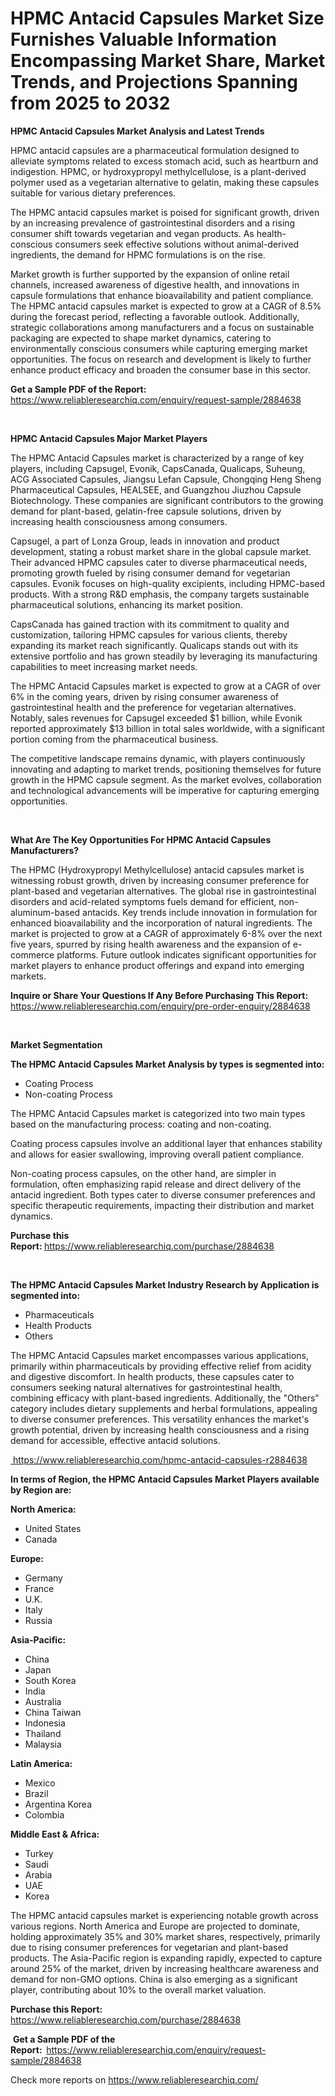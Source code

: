 <p><h1>HPMC Antacid Capsules Market Size Furnishes Valuable Information Encompassing Market Share, Market Trends, and Projections Spanning from 2025 to 2032</h1></p><p><strong>HPMC Antacid Capsules Market Analysis and Latest Trends</strong></p>
<p><p>HPMC antacid capsules are a pharmaceutical formulation designed to alleviate symptoms related to excess stomach acid, such as heartburn and indigestion. HPMC, or hydroxypropyl methylcellulose, is a plant-derived polymer used as a vegetarian alternative to gelatin, making these capsules suitable for various dietary preferences.</p><p>The HPMC antacid capsules market is poised for significant growth, driven by an increasing prevalence of gastrointestinal disorders and a rising consumer shift towards vegetarian and vegan products. As health-conscious consumers seek effective solutions without animal-derived ingredients, the demand for HPMC formulations is on the rise.</p><p>Market growth is further supported by the expansion of online retail channels, increased awareness of digestive health, and innovations in capsule formulations that enhance bioavailability and patient compliance. The HPMC antacid capsules market is expected to grow at a CAGR of 8.5% during the forecast period, reflecting a favorable outlook. Additionally, strategic collaborations among manufacturers and a focus on sustainable packaging are expected to shape market dynamics, catering to environmentally conscious consumers while capturing emerging market opportunities. The focus on research and development is likely to further enhance product efficacy and broaden the consumer base in this sector.</p></p>
<p><strong>Get a Sample PDF of the Report:&nbsp;</strong> <a href="https://www.reliableresearchiq.com/enquiry/request-sample/2884638?utm_campaign=2840&utm_medium=2&utm_source=Github&utm_content=ia&utm_term=13032025&utm_id=hpmc-antacid-capsules">https://www.reliableresearchiq.com/enquiry/request-sample/2884638</a></p>
<p>&nbsp;</p>
<p><strong>HPMC Antacid Capsules Major Market Players</strong></p>
<p><p>The HPMC Antacid Capsules market is characterized by a range of key players, including Capsugel, Evonik, CapsCanada, Qualicaps, Suheung, ACG Associated Capsules, Jiangsu Lefan Capsule, Chongqing Heng Sheng Pharmaceutical Capsules, HEALSEE, and Guangzhou Jiuzhou Capsule Biotechnology. These companies are significant contributors to the growing demand for plant-based, gelatin-free capsule solutions, driven by increasing health consciousness among consumers.</p><p>Capsugel, a part of Lonza Group, leads in innovation and product development, stating a robust market share in the global capsule market. Their advanced HPMC capsules cater to diverse pharmaceutical needs, promoting growth fueled by rising consumer demand for vegetarian capsules. Evonik focuses on high-quality excipients, including HPMC-based products. With a strong R&D emphasis, the company targets sustainable pharmaceutical solutions, enhancing its market position.</p><p>CapsCanada has gained traction with its commitment to quality and customization, tailoring HPMC capsules for various clients, thereby expanding its market reach significantly. Qualicaps stands out with its extensive portfolio and has grown steadily by leveraging its manufacturing capabilities to meet increasing market needs.</p><p>The HPMC Antacid Capsules market is expected to grow at a CAGR of over 6% in the coming years, driven by rising consumer awareness of gastrointestinal health and the preference for vegetarian alternatives. Notably, sales revenues for Capsugel exceeded $1 billion, while Evonik reported approximately $13 billion in total sales worldwide, with a significant portion coming from the pharmaceutical business.</p><p>The competitive landscape remains dynamic, with players continuously innovating and adapting to market trends, positioning themselves for future growth in the HPMC capsule segment. As the market evolves, collaboration and technological advancements will be imperative for capturing emerging opportunities.</p></p>
<p>&nbsp;</p>
<p><strong>What Are The Key Opportunities For HPMC Antacid Capsules Manufacturers?</strong></p>
<p><p>The HPMC (Hydroxypropyl Methylcellulose) antacid capsules market is witnessing robust growth, driven by increasing consumer preference for plant-based and vegetarian alternatives. The global rise in gastrointestinal disorders and acid-related symptoms fuels demand for efficient, non-aluminum-based antacids. Key trends include innovation in formulation for enhanced bioavailability and the incorporation of natural ingredients. The market is projected to grow at a CAGR of approximately 6-8% over the next five years, spurred by rising health awareness and the expansion of e-commerce platforms. Future outlook indicates significant opportunities for market players to enhance product offerings and expand into emerging markets.</p></p>
<p><strong>Inquire or Share Your Questions If Any Before Purchasing This Report:</strong> <a href="https://www.reliableresearchiq.com/enquiry/pre-order-enquiry/2884638?utm_campaign=2840&utm_medium=2&utm_source=Github&utm_content=ia&utm_term=13032025&utm_id=hpmc-antacid-capsules">https://www.reliableresearchiq.com/enquiry/pre-order-enquiry/2884638</a></p>
<p>&nbsp;</p>
<p><strong>Market Segmentation</strong></p>
<p><strong>The HPMC Antacid Capsules Market Analysis by types is segmented into:</strong></p>
<p><ul><li>Coating Process</li><li>Non-coating Process</li></ul></p>
<p><p>The HPMC Antacid Capsules market is categorized into two main types based on the manufacturing process: coating and non-coating. </p><p>Coating process capsules involve an additional layer that enhances stability and allows for easier swallowing, improving overall patient compliance. </p><p>Non-coating process capsules, on the other hand, are simpler in formulation, often emphasizing rapid release and direct delivery of the antacid ingredient. Both types cater to diverse consumer preferences and specific therapeutic requirements, impacting their distribution and market dynamics.</p></p>
<p><strong>Purchase this Report:&nbsp;</strong><a href="https://www.reliableresearchiq.com/purchase/2884638?utm_campaign=2840&utm_medium=2&utm_source=Github&utm_content=ia&utm_term=13032025&utm_id=hpmc-antacid-capsules">https://www.reliableresearchiq.com/purchase/2884638</a></p>
<p>&nbsp;</p>
<p><strong>The HPMC Antacid Capsules Market Industry Research by Application is segmented into:</strong></p>
<p><ul><li>Pharmaceuticals</li><li>Health Products</li><li>Others</li></ul></p>
<p><p>The HPMC Antacid Capsules market encompasses various applications, primarily within pharmaceuticals by providing effective relief from acidity and digestive discomfort. In health products, these capsules cater to consumers seeking natural alternatives for gastrointestinal health, combining efficacy with plant-based ingredients. Additionally, the "Others" category includes dietary supplements and herbal formulations, appealing to diverse consumer preferences. This versatility enhances the market's growth potential, driven by increasing health consciousness and a rising demand for accessible, effective antacid solutions.</p></p>
<p><a href="https://www.reliableresearchiq.com/hpmc-antacid-capsules-r2884638?utm_campaign=2840&utm_medium=2&utm_source=Github&utm_content=ia&utm_term=13032025&utm_id=hpmc-antacid-capsules">&nbsp;https://www.reliableresearchiq.com/hpmc-antacid-capsules-r2884638</a></p>
<p><strong>In terms of Region, the HPMC Antacid Capsules Market Players available by Region are:</strong></p>
<p>
    <p> <strong> North America: </strong>
        <ul>
            <li>United States</li>
            <li>Canada</li>
        </ul>
        </p> 
    <p> <strong> Europe: </strong>
        <ul>
            <li>Germany</li>
            <li>France</li>
            <li>U.K.</li>
            <li>Italy</li>
            <li>Russia</li>
        </ul>
        </p> 
    <p> <strong> Asia-Pacific: </strong>
        <ul>
            <li>China</li>
            <li>Japan</li>
            <li>South Korea</li>
            <li>India</li>
            <li>Australia</li>
            <li>China Taiwan</li>
            <li>Indonesia</li>
            <li>Thailand</li>
            <li>Malaysia</li>
        </ul>
        </p> 
    <p> <strong> Latin America: </strong>
        <ul>
            <li>Mexico</li>
            <li>Brazil</li>
            <li>Argentina Korea</li>
            <li>Colombia</li>
        </ul>
        </p> 
    <p> <strong> Middle East & Africa: </strong>
        <ul>
            <li>Turkey</li>
            <li>Saudi</li>
            <li>Arabia</li>
            <li>UAE</li>
            <li>Korea</li>
        </ul>
    </p>
    </p>
<p><p>The HPMC antacid capsules market is experiencing notable growth across various regions. North America and Europe are projected to dominate, holding approximately 35% and 30% market shares, respectively, primarily due to rising consumer preferences for vegetarian and plant-based products. The Asia-Pacific region is expanding rapidly, expected to capture around 25% of the market, driven by increasing healthcare awareness and demand for non-GMO options. China is also emerging as a significant player, contributing about 10% to the overall market valuation.</p></p>
<p><strong>Purchase this Report: </strong><a href="https://www.reliableresearchiq.com/purchase/2884638?utm_campaign=2840&utm_medium=2&utm_source=Github&utm_content=ia&utm_term=13032025&utm_id=hpmc-antacid-capsules">https://www.reliableresearchiq.com/purchase/2884638</a></p>
<p>&nbsp;<strong>Get a Sample PDF of the Report:&nbsp;&nbsp;</strong><a href="https://www.reliableresearchiq.com/enquiry/request-sample/2884638?utm_campaign=2840&utm_medium=2&utm_source=Github&utm_content=ia&utm_term=13032025&utm_id=hpmc-antacid-capsules">https://www.reliableresearchiq.com/enquiry/request-sample/2884638</a></p>
<p><strong></strong></p>
<p>Check more reports on <a href="https://www.reliableresearchiq.com/?utm_campaign=2840&utm_medium=2&utm_source=Github&utm_content=ia&utm_term=13032025&utm_id=hpmc-antacid-capsules">https://www.reliableresearchiq.com/</a></p>